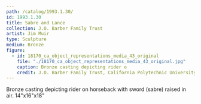 ```yaml
---
path: /catalog/1993.1.30/
id: 1993.1.30
title: Sabre and Lance
collection: J.O. Barber Family Trust
artist: Jim Muir
type: Sculpture
medium: Bronze
figure:
  - id: 18170_ca_object_representations_media_43_original
    file: "./18170_ca_object_representations_media_43_original.jpg"
    caption: Bronze casting depicting rider o
    credit: J.O. Barber Family Trust, California Polytechnic University\nThe images associated with the objects on this website are protected under United States copyright laws. We are pleased to share these materials as an educational resource for the public for non-commercial, educational and personal use only, or for fair use as defined by law.
---
```

Bronze casting depicting rider on horseback with sword (sabre) raised in air. 
14"x16"x18"
